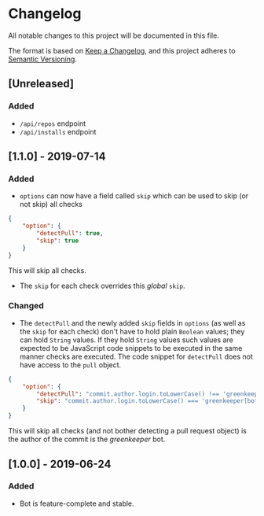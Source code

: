 # Changelog
All notable changes to this project will be documented in this file.

The format is based on [Keep a Changelog](https://keepachangelog.com/en/1.0.0/),
and this project adheres to [Semantic Versioning](https://semver.org/spec/v2.0.0.html).

## [Unreleased]
### Added
- `/api/repos` endpoint
- `/api/installs` endpoint

## [1.1.0] - 2019-07-14
### Added
- `options` can now have a field called `skip` which can be used to skip (or not skip) all checks
```json
{
    "option": {
        "detectPull": true,
        "skip": true
    }
}
```
This will skip all checks.
- The `skip` for each check overrides this _global_ `skip`.

### Changed
- The `detectPull` and the newly added `skip` fields in `options` (as well as the `skip` for each check) don't have
to hold plain `Boolean` values; they can hold `String` values. If they hold `String` values such values are expected
to be JavaScript code snippets to be executed in the same manner checks are executed. The code snippet for `detectPull`
does not have access to the `pull` object.
```json
{
    "option": {
        "detectPull": "commit.author.login.toLowerCase() !== 'greenkeeper[bot]'",
        "skip": "commit.author.login.toLowerCase() === 'greenkeeper[bot]'"
    }
}
```
This will skip all checks (and not bother detecting a pull request object) is the author of the commit is the
_greenkeeper_ bot.

## [1.0.0] - 2019-06-24
### Added
- Bot is feature-complete and stable.
